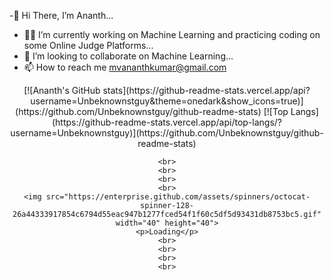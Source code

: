 -👋 Hi There, I’m Ananth...
- 👨‍💻 I’m currently working on Machine Learning and practicing coding on some Online Judge Platforms...
- 👬 I’m looking to collaborate on Machine Learning...
- 📫 How to reach me mvananthkumar@gmail.com

<div align="center">
[![Ananth's GitHub stats](https://github-readme-stats.vercel.app/api?username=Unbeknownstguy&theme=onedark&show_icons=true)](https://github.com/Unbeknownstguy/github-readme-stats)
[![Top Langs](https://github-readme-stats.vercel.app/api/top-langs/?username=Unbeknownstguy)](https://github.com/Unbeknownstguy/github-readme-stats)

	<br>
	<br>
	<br>
	<br>
	<img src="https://enterprise.github.com/assets/spinners/octocat-spinner-128-26a44333917854c6794d55eac947b1277fced54f1f60c5df5d93431db8753bc5.gif" width="40" height="40">
	<p>Loading</p>
	<br>
	<br>
	<br>
	<br>
</div>
